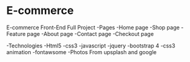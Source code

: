# E-commerce
E-commerce Front-End Full Project 
-Pages
-Home page
-Shop page
-Feature page
-About page
-Contact page
-Checkout page

-Technologies 
-Html5
-css3
-javascript
-jquery
-bootstrap 4
-css3 animation
-fontawsome
-Photos From upsplash and google
